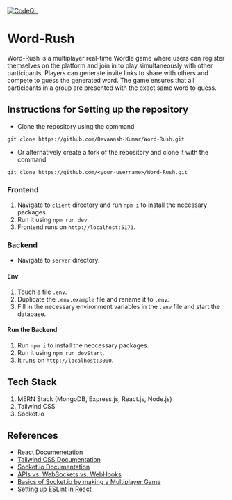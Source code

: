[![CodeQL](https://github.com/helios2003/Word-Rush/actions/workflows/main.yml/badge.svg)](https://github.com/helios2003/Word-Rush/actions/workflows/main.yml)

# Word-Rush
Word-Rush is a multiplayer real-time Wordle game where users can register themselves on the platform and join in to play simultaneously with other participants. Players can generate invite links to share with others and compete to guess the generated word. The game ensures that all participants in a group are presented with the exact same word to guess. 

## Instructions for Setting up the repository
* Clone the repository using the command
```
git clone https://github.com/Devaansh-Kumar/Word-Rush.git
```
* Or alternatively create a fork of the repository and clone it with the command
```
git clone https://github.com/<your-username>/Word-Rush.git
```
### Frontend
1. Navigate to `client` directory and run `npm i` to install the necessary packages.
2. Run it using `npm run dev`.
3. Frontend runs on `http://localhost:5173`.

### Backend
* Navigate to `server` directory.

#### Env
1. Touch a file `.env`.
2. Duplicate the `.env.example` file and rename it to `.env`.
3. Fill in the necessary environment variables in the `.env` file and start the database.

#### Run the Backend
1. Run `npm i` to install the neccessary packages.
2. Run it using `npm run devStart`.
3. It runs on `http://localhost:3000`.

## Tech Stack
1. MERN Stack (MongoDB, Express.js, React.js, Node.js)
2. Tailwind CSS
3. Socket.io

## References
* [React Documenetation](https://react.dev/learn)
* [Tailwind CSS Documentation](https://v2.tailwindcss.com/docs)
* [Socket.io Documentation](https://socket.io/docs/v4/)
* [APIs vs. WebSockets vs. WebHooks](https://blog.bitsrc.io/apis-vs-websockets-vs-webhooks-what-to-choose-5942b73aeb9b)
* [Basics of Socket.io by making a Multiplayer Game](https://dev.to/nitdgplug/learn-the-basics-of-socket-io-by-making-a-multiplayer-game-394g)
* [Setting up ESLint in React](https://medium.com/@RossWhitehouse/setting-up-eslint-in-react-c20015ef35f7)